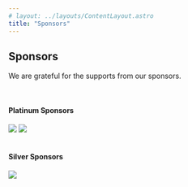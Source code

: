 ```yaml
---
# layout: ../layouts/ContentLayout.astro
title: "Sponsors"
---
```


## Sponsors

We are grateful for the supports from our sponsors.

<br />

#### Platinum Sponsors

<div class='w-full sm:flex sm:space-x-0 sm:space-y-12 md:flex-row md:space-x-28 md:space-y-0'>
  <img src='/images/deepmind.png' class='mx-auto w-1/2' />
  <img
    src='/images/basis-logo.svg'
    class='mx-auto w-1/3 dark:contrast-0 dark:grayscale dark:invert'
  />
</div>

<br />

#### Silver Sponsors

<div class='w-full sm:flex sm:space-x-0 sm:space-y-12 md:flex-row md:space-x-28 md:space-y-0'>
  <img
    src='/images/morgan_stanley.svg'
    class='mx-auto w-1/3 dark:contrast-0 dark:grayscale dark:invert'
  />
</div>
